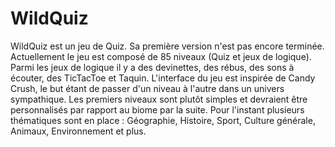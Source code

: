 # WildQuiz

WildQuiz est un jeu de Quiz. Sa première version n'est pas encore terminée. 
Actuellement le jeu est composé de 85 niveaux (Quiz et jeux de logique).
Parmi les jeux de logique il y a des devinettes, des rébus, des sons à écouter, des TicTacToe et Taquin.
L'interface du jeu est inspirée de Candy Crush, le but étant de passer d'un niveau à l'autre dans un univers sympathique. 
Les premiers niveaux sont plutôt simples et devraient être personnalisés par rapport au biome par la suite.
Pour l'instant plusieurs thématiques sont en place : Géographie, Histoire, Sport, Culture générale, Animaux, Environnement et plus.
